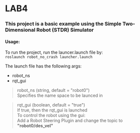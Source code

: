 # LAB4

### This project is a basic example using the Simple Two-Dimensional Robot (STDR) Simulator

#### Usage: 
To run the project, run the launcer.launch file by:  
`roslaunch robot_no_crash launcher.launch`   

The launch file has the following args:
- robot_ns
- rqt_gui

> robot_ns (string, default = "robot0")  
Specifies the name space to be launced in  
  
> rqt_gui (boolean, default = "true")  
If true, then the rqt_gui is launched  
To control the robot using the gui:  
Add a Robot Steering Plugin and change the topic to **"robot0/des_vel"**
